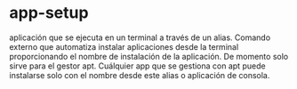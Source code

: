 # app-setup
aplicación que se ejecuta en un terminal a través de un alias. Comando externo que automatiza instalar aplicaciones desde la terminal proporcionando el nombre de instalación de la aplicación. De momento solo sirve para el gestor apt. Cuálquier app que se gestiona con apt puede instalarse solo con el nombre desde este alias o aplicación de consola.
